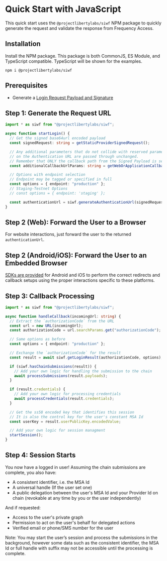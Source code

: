# Quick Start with JavaScript

This quick start uses the `@projectlibertylabs/siwf` NPM package to quickly generate the request and validate the response from Frequency Access.

## Installation

Install the NPM package.
This package is both CommonJS, ES Module, and TypeScript compatible.
TypeScript will be shown for the examples.

`npm i @projectlibertylabs/siwf`

## Prerequisites

- Generate a [Login Request Payload and Signature](./Generate.md)

## Step 1: Generate the Request URL

```typescript
import * as siwf from "@projectlibertylabs/siwf";

async function startLogin() {
  // Get the signed base64url encoded payload
  const signedRequest: string = getStaticProviderSignedRequest();

  // Any additional parameters that do not collide with reserved parameter names
  // on the Authentication URL are passed through unchanged.
  // Remember that ONLY the callback path from the Signed Payload is secured via signature.
  const additionalCallbackUrlParams: string = getWebOrApplicationCallbackUrlParams();

  // Options with endpoint selection
  // Endpoint may be tagged or specified in full
  const options = { endpoint: "production" };
  // Staging-Testnet Options
  // const options = { endpoint: 'staging' };

  const authenticationUrl = siwf.generateAuthenticationUrl(signedRequest, additionalCallbackUrlParams, options);
}
```

## Step 2 (Web): Forward the User to a Browser

For website interactions, just forward the user to the returned `authenticationUrl`.

## Step 2 (Android/iOS): Forward the User to an Embedded Browser

[SDKs are provided](/SDK/Overview.md) for Android and iOS to perform the correct redirects and callback setups using the proper interactions specific to these platforms.

## Step 3: Callback Processing

```typescript
import * as siwf from "@projectlibertylabs/siwf";

async function handleCallback(incomingUrl: string) {
  // Extract the `authorizationCode` from the URL
  const url = new URL(incomingUrl);
  const authorizationCode = url.searchParams.get("authorizationCode");

  // Same options as before
  const options = { endpoint: "production" };

  // Exchange the `authorizationCode` for the result
  const result = await siwf.getLoginResult(authorizationCode, options);

  if (siwf.hasChainSubmissions(result)) {
    // Add your own logic for handling the submission to the chain
    await processSubmissions(result.payloads);
  }

  if (result.credentials) {
    // Add your own logic for processing credentials
    await processCredentials(result.credentials);
  }

  // Get the ss58 encoded key that identifies this session
  // It is also the control key for the user's constant MSA Id
  const userKey = result.userPublicKey.encodedValue;

  // Add your own logic for session managment
  startSession();
}
```

## Step 4: Session Starts

You now have a logged in user!
Assuming the chain submissions are complete, you also have:

- A consistent identifier, i.e. the MSA Id
- A universal handle (If the user set one)
- A public delegation between the user's MSA Id and your Provider Id on chain (revokable at any time by you or the user independently)

And if requested:

- Access to the user's private graph
- Permission to act on the user's behalf for delegated actions
- Verified email or phone/SMS number for the user

<div class="warning">
Note: You may start the user’s session and process the submissions in the background, however some data such as the consistent identifier, the MSA Id or full handle with suffix may not be accessible until the processing is complete.
</div>
